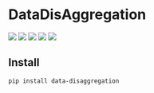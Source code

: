 # DataDisAggregation

[![](https://img.shields.io/github/license/wingechr/data-disaggregation)](./LICENSE)
[![](https://img.shields.io/pypi/pyversions/data-disaggregation)](https://github.com/wingechr/data-disaggregation)
[![](https://img.shields.io/pypi/v/data-disaggregation)](https://pypi.org/project/data-disaggregation/)
[![](https://img.shields.io/github/actions/workflow/status/wingechr/data-disaggregation/test.yml?label=tests)]()
[![](https://img.shields.io/github/actions/workflow/status/wingechr/data-disaggregation/publish.yml?label=docs)](https://wingechr.github.io/data-disaggregation/)

## Install

```bash
pip install data-disaggregation
```
